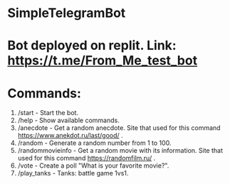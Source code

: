 # SimpleTelegramBot
# Bot deployed on replit. Link: https://t.me/From_Me_test_bot
# Сommands:
1. /start - Start the bot.
2. /help - Show available commands.
3. /anecdote - Get a random anecdote. Site that used for this command https://www.anekdot.ru/last/good/ .
4. /random - Generate a random number from 1 to 100.
5. /randommovieinfo - Get a random movie with its information. Site that used for this command https://randomfilm.ru/ .
6. /vote - Create a poll "What is your favorite movie?".
7. /play_tanks - Tanks: battle game 1vs1.
